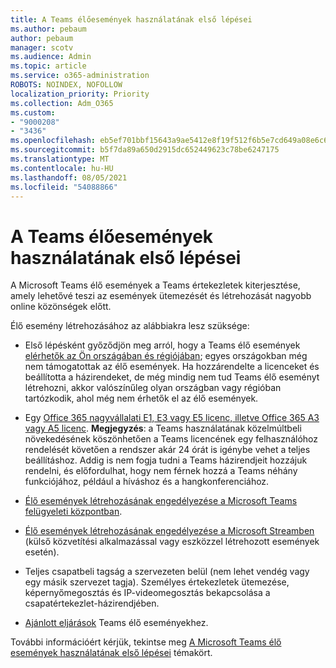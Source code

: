 ```yaml
---
title: A Teams élőesemények használatának első lépései
ms.author: pebaum
author: pebaum
manager: scotv
ms.audience: Admin
ms.topic: article
ms.service: o365-administration
ROBOTS: NOINDEX, NOFOLLOW
localization_priority: Priority
ms.collection: Adm_O365
ms.custom:
- "9000208"
- "3436"
ms.openlocfilehash: eb5ef701bbf15643a9ae5412e8f19f512f6b5e7cd649a08e6c63001b299dcf48
ms.sourcegitcommit: b5f7da89a650d2915dc652449623c78be6247175
ms.translationtype: MT
ms.contentlocale: hu-HU
ms.lasthandoff: 08/05/2021
ms.locfileid: "54088866"
---
```

# <a name="getting-started-with-teams-live-events"></a>A Teams élőesemények használatának első lépései

A Microsoft Teams élő események a Teams értekezletek kiterjesztése, amely lehetővé teszi az események ütemezését és létrehozását nagyobb online közönségek előtt.

Élő esemény létrehozásához az alábbiakra lesz szüksége:

- Első lépésként győződjön meg arról, hogy a Teams élő események [elérhetők az Ön országában és régiójában](https://docs.microsoft.com/microsoftteams/teams-live-events/plan-for-teams-live-events#regional-availability); egyes országokban még nem támogatottak az élő események.  Ha hozzárendelte a licenceket és beállította a házirendeket, de még mindig nem tud Teams élő eseményt létrehozni, akkor valószínűleg olyan országban vagy régióban tartózkodik, ahol még nem érhetők el az élő események.

- Egy [Office 365 nagyvállalati E1, E3 vagy E5 licenc, illetve Office 365 A3 vagy A5 licenc](https://docs.microsoft.com/microsoftteams/teams-live-events/set-up-for-teams-live-events#step-2-get-and-assign-licenses). **Megjegyzés**: a Teams használatának közelmúltbeli növekedésének köszönhetően a Teams licencének egy felhasználóhoz rendelését követően a rendszer akár 24 órát is igénybe vehet a teljes beállításhoz. Addig is nem fogja tudni a Teams házirendjeit hozzájuk rendelni, és előfordulhat, hogy nem férnek hozzá a Teams néhány funkciójához, például a híváshoz és a hangkonferenciához.

- [Élő események létrehozásának engedélyezése a Microsoft Teams felügyeleti központban](https://docs.microsoft.com/microsoftteams/teams-live-events/set-up-for-teams-live-events#create-or-edit-a-live-events-policy).

- [Élő események létrehozásának engedélyezése a Microsoft Streamben](https://docs.microsoft.com/microsoftteams/teams-live-events/what-are-teams-live-events) (külső közvetítési alkalmazással vagy eszközzel létrehozott események esetén).

- Teljes csapatbeli tagság a szervezeten belül (nem lehet vendég vagy egy másik szervezet tagja).
Személyes értekezletek ütemezése, képernyőmegosztás és IP-videomegosztás bekapcsolása a csapatértekezlet-házirendjében.

- [Ajánlott eljárások](https://support.office.com/article/Best-practices-for-producing-a-Teams-live-event-e500370e-4dd1-4187-8b48-af10ef02cf42) Teams élő eseményekhez.

További információért kérjük, tekintse meg [A Microsoft Teams élő események használatának első lépései](https://support.office.com/article/get-started-with-microsoft-teams-live-events-d077fec2-a058-483e-9ab5-1494afda578a) témakört.